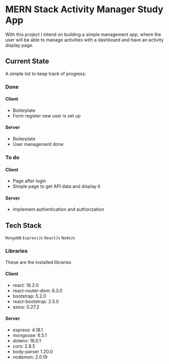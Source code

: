 # MERN Stack Activity Manager Study App

With this project I intend on building a simple management app, where the user will be able to manage activities with a dashboard and have an activity display page.

## Current State

A simple list to keep track of progress:

### Done

#### Client

- Boilerplate
- Form register new user is set up

#### Server

- Boilerplate
- User management done

### To do

#### Client

- Page after login
- Simple page to get API data and display it

#### Server

- Implement authentication and authorization

## Tech Stack

`MongoDB`
`ExpressJs`
`ReactJs`
`NodeJs`

### Libraries

These are the installed libraries

#### Client

- react: 18.2.0
- react-router-dom: 6.3.0
- bootstrap: 5.2.0
- react-bootstrap: 2.5.0
- axios: 0.27.2

#### Server

- express: 4.18.1
- mongoose: 6.5.1
- dotenv: 16.0.1
- cors: 2.8.5
- body-parser 1.20.0
- nodemon: 2.0.19
